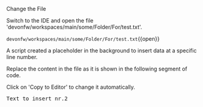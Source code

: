Change the File


Switch to the IDE and open the file 'devonfw/workspaces/main/some/Folder/For/test.txt'.

`devonfw/workspaces/main/some/Folder/For/test.txt`{{open}}


A script created a placeholder in the background to insert data at a specific line number.



Replace the content in the file as it is shown in the following segment of code.


Click on 'Copy to Editor' to change it automatically.

<pre class="file" data-filename="devonfw/workspaces/main/some/Folder/For/test.txt" data-target="insert" data-marker="##PLACEHOLDER##">
Text to insert nr.2</pre>

